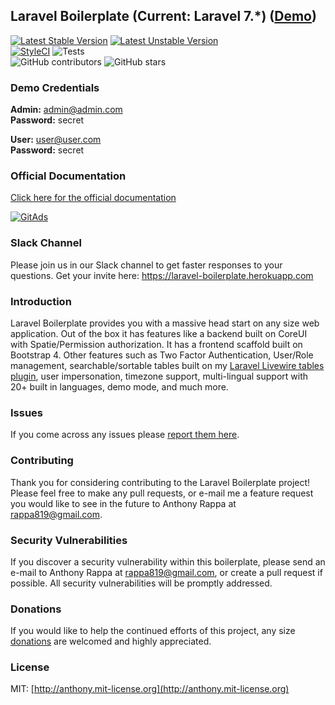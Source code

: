 ## Laravel Boilerplate (Current: Laravel 7.*) ([Demo](https://demo.laravel-boilerplate.com))

[![Latest Stable Version](https://poser.pugx.org/rappasoft/laravel-boilerplate/v/stable)](https://packagist.org/packages/rappasoft/laravel-boilerplate)
[![Latest Unstable Version](https://poser.pugx.org/rappasoft/laravel-boilerplate/v/unstable)](https://packagist.org/packages/rappasoft/laravel-boilerplate) 
<br/>
[![StyleCI](https://styleci.io/repos/30171828/shield?style=plastic)](https://github.styleci.io/repos/30171828)
![Tests](https://github.com/rappasoft/laravel-boilerplate/workflows/Tests/badge.svg?branch=master)
<br/>
![GitHub contributors](https://img.shields.io/github/contributors/rappasoft/laravel-boilerplate.svg)
![GitHub stars](https://img.shields.io/github/stars/rappasoft/laravel-boilerplate.svg?style=social)

### Demo Credentials

**Admin:** admin@admin.com  
**Password:** secret

**User:** user@user.com  
**Password:** secret

### Official Documentation

[Click here for the official documentation](http://laravel-boilerplate.com)

<a href="https://tracking.gitads.io/?repo=laravel-boilerplate"><img src="https://images.gitads.io/laravel-boilerplate" alt="GitAds"/></a>

### Slack Channel

Please join us in our Slack channel to get faster responses to your questions. Get your invite here: https://laravel-boilerplate.herokuapp.com

### Introduction

Laravel Boilerplate provides you with a massive head start on any size web application. Out of the box it has features like a backend built on CoreUI with Spatie/Permission authorization. It has a frontend scaffold built on Bootstrap 4. Other features such as Two Factor Authentication, User/Role management, searchable/sortable tables built on my [Laravel Livewire tables plugin](https://github.com/rappasoft/laravel-livewire-tables), user impersonation, timezone support, multi-lingual support with 20+ built in languages, demo mode, and much more.

### Issues

If you come across any issues please [report them here](https://github.com/rappasoft/laravel-boilerplate/issues).

### Contributing

Thank you for considering contributing to the Laravel Boilerplate project! Please feel free to make any pull requests, or e-mail me a feature request you would like to see in the future to Anthony Rappa at rappa819@gmail.com.

### Security Vulnerabilities

If you discover a security vulnerability within this boilerplate, please send an e-mail to Anthony Rappa at rappa819@gmail.com, or create a pull request if possible. All security vulnerabilities will be promptly addressed.

### Donations

If you would like to help the continued efforts of this project, any size [donations](https://www.paypal.com/cgi-bin/webscr?cmd=_donations&business=JJWUZ4E9S9SFG&lc=US&item_name=Laravel%205%20Boilerplate&currency_code=USD&bn=PP%2dDonationsBF%3abtn_donateCC_LG%2egif%3aNonHosted) are welcomed and highly appreciated.

### License

MIT: [http://anthony.mit-license.org](http://anthony.mit-license.org)
